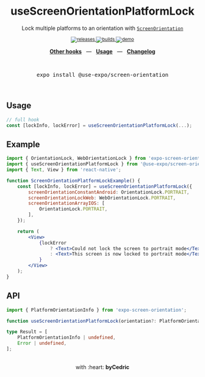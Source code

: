 <div align="center">
    <h1>useScreenOrientationPlatformLock</h1>
    <p>Lock multiple platforms to an orientation with <a href="https://docs.expo.io/versions/latest/sdk/screen-orientation/"><code>ScreenOrientation</code></a></p>
    <sup>
        <a href="https://github.com/bycedric/use-expo/releases">
            <img src="https://img.shields.io/github/release/byCedric/use-expo/all.svg?style=flat-square" alt="releases" />
        </a>
        <a href="https://github.com/bycedric/use-expo/actions">
            <img src="https://img.shields.io/github/workflow/status/byCedric/use-expo/Packages/master.svg?style=flat-square" alt="builds" />
        </a>
        <a href="https://exp.host/@bycedric/use-expo">
            <img src="https://img.shields.io/badge/demo-expo.io-lightgrey.svg?style=flat-square" alt="demo" />
        </a>
    </sup>
    <br />
    <p align="center">
        <a href="https://github.com/byCedric/use-expo#readme"><b>Other hooks</b></a>
        &nbsp;&nbsp;&mdash;&nbsp;&nbsp;
        <a href="https://github.com/byCedric/use-expo#usage"><b>Usage</b></a>
        &nbsp;&nbsp;&mdash;&nbsp;&nbsp;
        <a href="https://github.com/byCedric/use-expo/blob/master/CHANGELOG.md"><b>Changelog</b></a>
    </p>
    <br />
    <pre>expo install @use-expo/screen-orientation</pre>
    <br />
</div>

## Usage

```jsx
// full hook
const [lockInfo, lockError] = useScreenOrientationPlatformLock(...);
```


## Example

```jsx
import { OrientationLock, WebOrientationLock } from 'expo-screen-orientation';
import { useScreenOrientationPlatformLock } from '@use-expo/screen-orientation';
import { Text, View } from 'react-native';

function ScreenOrientationPlatformLockExample() {
    const [lockInfo, lockError] = useScreenOrientationPlatformLock({
        screenOrientationConstantAndroid: OrientationLock.PORTRAIT,
        screenOrientationLockWeb: WebOrientationLock.PORTRAIT,
        screenOrientationArrayIOS: [
            OrientationLock.PORTRAIT,
        ],
    });

    return (
        <View>
            {lockError
                ? <Text>Could not lock the screen to portrait mode</Text>
                : <Text>This screen is now locked to portrait mode</Text>
            }
        </View>
    );
}
```


## API

```ts
import { PlatformOrientationInfo } from 'expo-screen-orientation';

function useScreenOrientationPlatformLock(orientation?: PlatformOrientationInfo): Result;

type Result = [
    PlatformOrientationInfo | undefined,
	Error | undefined,
];
```

<div align="center">
    <br />
    with :heart: <strong>byCedric</strong>
    <br />
</div>
